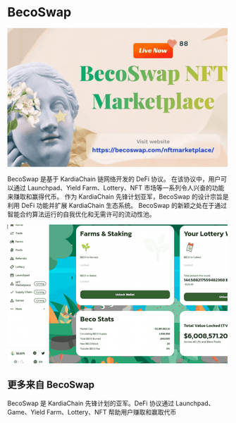 # BecoSwap


![ndisan](ndisan.png)

<p>BecoSwap 是基于 KardiaChain 链网络开发的 DeFi 协议。 在该协议中，用户可以通过 Launchpad、Yield Farm、Lottery、NFT 市场等一系列令人兴奋的功能来赚取和赢得代币。 作为 KardiaChain 先锋计划亚军，BecoSwap 的设计宗旨是利用 DeFi 功能并扩展 KardiaChain 生态系统。 BecoSwap 的新颖之处在于通过智能合约算法运行的自我优化和无需许可的流动性池。</p>

![indsa](indsa.png)



## 更多来自 BecoSwap

BecoSwap 是 KardiaChain 先锋计划的亚军。DeFi 协议通过 Launchpad、Game、Yield Farm、Lottery、NFT 帮助用户赚取和赢取代币
